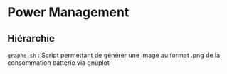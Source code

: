 Power Management
=========


Hiérarchie 
----------
`graphe.sh` 
:     Script permettant de générer une image au format .png de la consommation batterie via gnuplot
